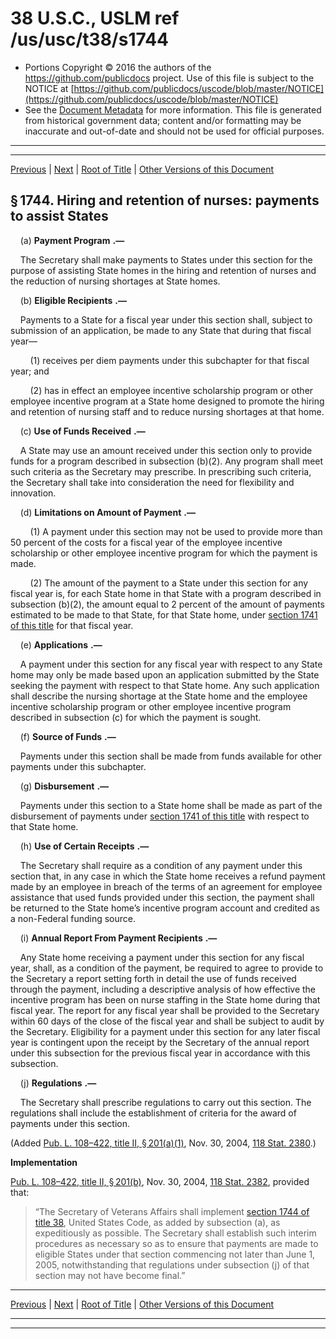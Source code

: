 ---
---

# 38 U.S.C., USLM ref /us/usc/t38/s1744

* Portions Copyright © 2016 the authors of the https://github.com/publicdocs project.
  Use of this file is subject to the NOTICE at [https://github.com/publicdocs/uscode/blob/master/NOTICE](https://github.com/publicdocs/uscode/blob/master/NOTICE)
* See the [Document Metadata](././../../../../../..//README.md) for more information.
  This file is generated from historical government data; content and/or formatting may be inaccurate and out-of-date and should not be used for official purposes.

----------
----------

[Previous](./../../../../../..//us/usc/t38/ptII/ch17/schV/m__us_usc_t38_s1743.md) | [Next](./../../../../../..//us/usc/t38/ptII/ch17/schV/m__us_usc_t38_s1745.md) | [Root of Title](./../../../../../../) | [Other Versions of this Document](https://publicdocs.github.io/go/links?ns=uslm&ref=%2Fus%2Fusc%2Ft38%2Fs1744)

## § 1744. Hiring and retention of nurses: payments to assist States

    (a)  __Payment Program__  __.—__ 

    The Secretary shall make payments to States under this section for the purpose of assisting State homes in the hiring and retention of nurses and the reduction of nursing shortages at State homes.

    (b)  __Eligible Recipients__  __.—__ 

    Payments to a State for a fiscal year under this section shall, subject to submission of an application, be made to any State that during that fiscal year—

        (1) receives per diem payments under this subchapter for that fiscal year; and

        (2) has in effect an employee incentive scholarship program or other employee incentive program at a State home designed to promote the hiring and retention of nursing staff and to reduce nursing shortages at that home.

    (c)  __Use of Funds Received__  __.—__ 

    A State may use an amount received under this section only to provide funds for a program described in subsection (b)(2). Any program shall meet such criteria as the Secretary may prescribe. In prescribing such criteria, the Secretary shall take into consideration the need for flexibility and innovation.

    (d)  __Limitations on Amount of Payment__  __.—__ 

        (1) A payment under this section may not be used to provide more than 50 percent of the costs for a fiscal year of the employee incentive scholarship or other employee incentive program for which the payment is made.

        (2) The amount of the payment to a State under this section for any fiscal year is, for each State home in that State with a program described in subsection (b)(2), the amount equal to 2 percent of the amount of payments estimated to be made to that State, for that State home, under [section 1741 of this title][/us/usc/t38/s1741] for that fiscal year.

    (e)  __Applications__  __.—__ 

    A payment under this section for any fiscal year with respect to any State home may only be made based upon an application submitted by the State seeking the payment with respect to that State home. Any such application shall describe the nursing shortage at the State home and the employee incentive scholarship program or other employee incentive program described in subsection (c) for which the payment is sought.

    (f)  __Source of Funds__  __.—__ 

    Payments under this section shall be made from funds available for other payments under this subchapter.

    (g)  __Disbursement__  __.—__ 

    Payments under this section to a State home shall be made as part of the disbursement of payments under [section 1741 of this title][/us/usc/t38/s1741] with respect to that State home.

    (h)  __Use of Certain Receipts__  __.—__ 

    The Secretary shall require as a condition of any payment under this section that, in any case in which the State home receives a refund payment made by an employee in breach of the terms of an agreement for employee assistance that used funds provided under this section, the payment shall be returned to the State home’s incentive program account and credited as a non-Federal funding source.

    (i)  __Annual Report From Payment Recipients__  __.—__ 

    Any State home receiving a payment under this section for any fiscal year, shall, as a condition of the payment, be required to agree to provide to the Secretary a report setting forth in detail the use of funds received through the payment, including a descriptive analysis of how effective the incentive program has been on nurse staffing in the State home during that fiscal year. The report for any fiscal year shall be provided to the Secretary within 60 days of the close of the fiscal year and shall be subject to audit by the Secretary. Eligibility for a payment under this section for any later fiscal year is contingent upon the receipt by the Secretary of the annual report under this subsection for the previous fiscal year in accordance with this subsection.

    (j)  __Regulations__  __.—__ 

    The Secretary shall prescribe regulations to carry out this section. The regulations shall include the establishment of criteria for the award of payments under this section.

(Added [Pub. L. 108–422, title II, § 201(a)(1)][/us/pl/108/422/s201/a/1], Nov. 30, 2004, [118 Stat. 2380][/us/stat/118/2380].)

 __Implementation__ 

[Pub. L. 108–422, title II, § 201(b)][/us/pl/108/422/s201/b], Nov. 30, 2004, [118 Stat. 2382][/us/stat/118/2382], provided that: 

> “The Secretary of Veterans Affairs shall implement [section 1744 of title 38][/us/usc/t38/s1744], United States Code, as added by subsection (a), as expeditiously as possible. The Secretary shall establish such interim procedures as necessary so as to ensure that payments are made to eligible States under that section commencing not later than June 1, 2005, notwithstanding that regulations under subsection (j) of that section may not have become final.”

----------

[Previous](./../../../../../..//us/usc/t38/ptII/ch17/schV/m__us_usc_t38_s1743.md) | [Next](./../../../../../..//us/usc/t38/ptII/ch17/schV/m__us_usc_t38_s1745.md) | [Root of Title](./../../../../../../) | [Other Versions of this Document](https://publicdocs.github.io/go/links?ns=uslm&ref=%2Fus%2Fusc%2Ft38%2Fs1744)

----------
----------

[/us/usc/t38/s1741]: https://publicdocs.github.io/go/links?ns=uslm&ref=%2Fus%2Fusc%2Ft38%2Fs1741
[/us/usc/t38/s1741]: https://publicdocs.github.io/go/links?ns=uslm&ref=%2Fus%2Fusc%2Ft38%2Fs1741
[/us/pl/108/422/s201/a/1]: https://publicdocs.github.io/go/links?ns=uslm&ref=%2Fus%2Fpl%2F108%2F422%2Fs201%2Fa%2F1
[/us/stat/118/2380]: https://publicdocs.github.io/go/links?ns=uslm&ref=%2Fus%2Fstat%2F118%2F2380
[/us/pl/108/422/s201/b]: https://publicdocs.github.io/go/links?ns=uslm&ref=%2Fus%2Fpl%2F108%2F422%2Fs201%2Fb
[/us/stat/118/2382]: https://publicdocs.github.io/go/links?ns=uslm&ref=%2Fus%2Fstat%2F118%2F2382
[/us/usc/t38/s1744]: https://publicdocs.github.io/go/links?ns=uslm&ref=%2Fus%2Fusc%2Ft38%2Fs1744


